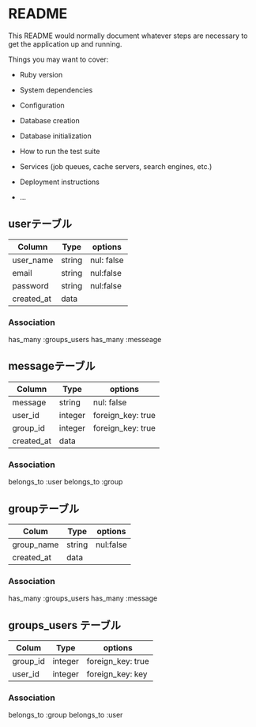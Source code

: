 # README

This README would normally document whatever steps are necessary to get the
application up and running.

Things you may want to cover:

* Ruby version

* System dependencies

* Configuration

* Database creation

* Database initialization

* How to run the test suite

* Services (job queues, cache servers, search engines, etc.)

* Deployment instructions

* ...

## userテーブル
|Column|Type|options|
|------|----|-------|
|user_name|string|nul: false|
|email|string|nul:false|
|password|string|nul:false|
|created_at|data||

### Association
has_many :groups_users
has_many :messeage

## messageテーブル
|Column|Type|options|
|------|----|-------|
|message|string|nul: false|
|user_id|integer|foreign_key: true|
|group_id|integer|foreign_key: true|
|created_at|data||

### Association
belongs_to :user
belongs_to :group

## groupテーブル
|Colum|Type|options|
|-----|----|-------|
|group_name|string|nul:false|
|created_at|data||

### Association
has_many :groups_users
has_many :message

## groups_users テーブル
|Colum|Type|options|
|-----|----|-------|
|group_id|integer|foreign_key: true|
|user_id|integer|foreign_key: key|

### Association
belongs_to :group
belongs_to :user
